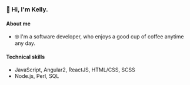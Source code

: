 ### 👋 Hi, I'm Kelly.

#### About me
- 🤓 I'm a software developer, who enjoys a good cup of coffee anytime any day.

#### Technical skills

- JavaScript, Angular2, ReactJS, HTML/CSS, SCSS
- Node.js, Perl, SQL
